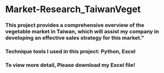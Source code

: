 # Market-Research_TaiwanVeget
### This project provides a comprehensive overview of the vegetable market in Taiwan, which will assist my company in developing an effective sales strategy for this market."
### Technique tools I used in this project: Python, Excel
### To view more detail, Please download my Excel file!
